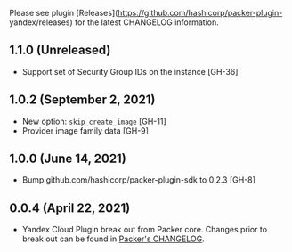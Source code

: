 Please see plugin [Releases](https://github.com/hashicorp/packer-plugin- yandex/releases) for the latest CHANGELOG information.

## 1.1.0 (Unreleased)
* Support set of Security Group IDs on the instance [GH-36]

## 1.0.2 (September 2, 2021)

* New option: `skip_create_image` [GH-11]
* Provider image family data [GH-9]

## 1.0.0 (June 14, 2021)

* Bump github.com/hashicorp/packer-plugin-sdk to 0.2.3 [GH-8]

## 0.0.4 (April 22, 2021)

* Yandex Cloud Plugin break out from Packer core. Changes prior to break out can be found in [Packer's CHANGELOG](https://github.com/hashicorp/packer/blob/master/CHANGELOG.md).